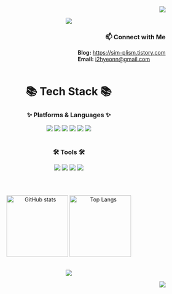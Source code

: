 <!-- Solved.ac 티어-->
<div align="right">
  <a href="http://solved.ac/star13519">
    <img src="http://mazassumnida.wtf/api/mini/generate_badge?boj=star13519">
  </a>
</div>

<!-- header -->
<p align="center">
  <img src="https://capsule-render.vercel.app/api?type=waving&color=DDF4FF&height=170&section=header&text=Ihyeon's%20Github&fontSize=65" />
</p>

<div align="right">
  <h3>📫 Connect with Me</h3>
  <div style="text-align: left; display: inline-block;">
    <div><strong>Blog:</strong> <a href="https://sim-plism.tistory.com" target="_blank">https://sim-plism.tistory.com</a></div>
    <div><strong>Email:</strong> <a href="mailto:i2hyeonn@gmail.com">i2hyeonn@gmail.com</a></div>
  </div>
</div>


<br>

<!-- 기술 스택 -->
<h1 align="center">📚 Tech Stack 📚</h1>

<div align="center">
  <h3>✨ Platforms & Languages ✨</h3>
  <img src="https://img.shields.io/badge/Java-%23007396.svg?style=flat-square&logo=Java&logoColor=white" />
  <img src="https://img.shields.io/badge/spring-%236DB33F.svg?&style=flat-square&logo=spring&logoColor=white" />
  <img src="https://img.shields.io/badge/react-%2361DAFB.svg?&style=flat-square&logo=react&logoColor=black" />
  <img src="https://img.shields.io/badge/javascript-%23F7DF1E.svg?&style=flat-square&logo=javascript&logoColor=black" />
  <img src="https://img.shields.io/badge/HTML5-%23E34F26.svg?style=flat-square&logo=HTML5&logoColor=white" />
  <img src="https://img.shields.io/badge/CSS3-%231572B6.svg?style=flat-square&logo=CSS3&logoColor=white" />
</div>

<br>

<div align="center">
  <h3>🛠️ Tools 🛠️</h3>
  <img src="https://img.shields.io/badge/intellij%20idea-%23000000.svg?&style=flat-square&logo=intellij%20idea&logoColor=white" />
  <img src="https://img.shields.io/badge/Eclipse-2C2255?style=flat-square&logo=eclipse&logoColor=white" />
  <img src="https://img.shields.io/badge/Visual%20Studio%20Code-007ACC?style=flat-square&logo=visual-studio-code&logoColor=white" />
  <img src="https://img.shields.io/badge/postgresql-%23336791.svg?&style=flat-square&logo=postgresql&logoColor=white" />
</div>

<br><br>

<!-- 깃허브 통계 및 언어비율-->
<div align="center">
  <img src="https://github-readme-stats.vercel.app/api?username=Ihyeon&hide=contribs,prs&show_icons=true&theme=default" alt="GitHub stats" height="160" />
  <img src="https://github-readme-stats.vercel.app/api/top-langs/?username=Ihyeon&layout=compact" alt="Top Langs" height="160" />
</div>

<br>

<!-- footer -->
<p align="center">
  <img src="https://capsule-render.vercel.app/api?type=waving&color=DDF4FF&height=140&section=footer&text=%&fontSize=10" />
</p>

<!-- hits 배지 -->
<div align="right">
  <a href="https://hits.seeyoufarm.com">
    <img src="https://hits.seeyoufarm.com/api/count/incr/badge.svg?url=https%3A%2F%2Fgithub.com%2FIhyeon%2Fhit-counter&count_bg=%23000000&title_bg=%23000000&icon=github.svg&icon_color=%23DCDDFC&title=hits&edge_flat=true" />
  </a>
</div>
